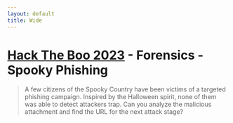 ```yaml
---
layout: default
title: Wide
---
```


# [Hack The Boo 2023](index.md) - Forensics - Spooky Phishing

> A few citizens of the Spooky Country have been victims of a targeted phishing campaign. Inspired by the Halloween spirit, none of them was able to detect attackers trap. Can you analyze the malicious attachment and find the URL for the next attack stage?



